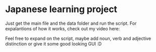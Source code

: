 # Japanese learning project

Just get the main file and the data folder and run the script. For expalantions of how it works, check out my video here:
<add video link>

Feel free to expand on the script, maybe add noun, verb and adjective distinction or give it some good looking GUI :D
